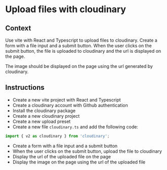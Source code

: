 # Upload files with cloudinary

## Context

Use vite with React and Typescript to upload files to cloudinary.
Create a form with a file input and a submit button.
When the user clicks on the submit button, the file is uploaded to cloudinary and the url is displayed on the page.

The image should be displayed on the page using the url generated by cloudinary.

## Instructions

- Create a new vite project with React and Typescript
- Create a cloudinary account with Github authentication
- Install the cloudinary package
- Create a new cloudinary project
- Create a new upload preset
- Create a new file `cloudinary.ts` and add the following code:

```ts
import { v2 as cloudinary } from 'cloudinary';
```

- Create a form with a file input and a submit button
- When the user clicks on the submit button, upload the file to cloudinary
- Display the url of the uploaded file on the page
- Display the image on the page using the url of the uploaded file